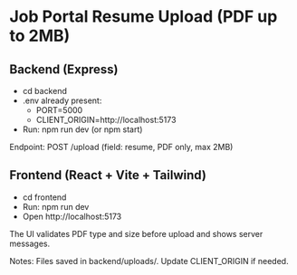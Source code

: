 ﻿# Job Portal Resume Upload (PDF up to 2MB)

## Backend (Express)
- cd backend
- .env already present:
  - PORT=5000
  - CLIENT_ORIGIN=http://localhost:5173
- Run: npm run dev (or npm start)

Endpoint: POST /upload (field: resume, PDF only, max 2MB)

## Frontend (React + Vite + Tailwind)
- cd frontend
- Run: npm run dev
- Open http://localhost:5173

The UI validates PDF type and size before upload and shows server messages.

Notes: Files saved in backend/uploads/. Update CLIENT_ORIGIN if needed.
